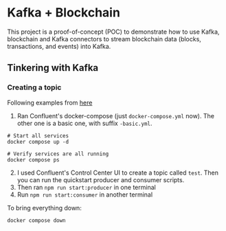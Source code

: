 # Kafka + Blockchain 
This project is a proof-of-concept (POC) to demonstrate how to use Kafka, blockchain and Kafka connectors 
to stream blockchain data (blocks, transactions, and events) into Kafka.

## Tinkering with Kafka

### Creating a topic
Following examples from [here](https://developer.confluent.io/get-started/nodejs/#build-producer)


1. Ran Confluent's docker-compose (just `docker-compose.yml` now).  The other one is a basic one, with suffix `-basic.yml`.
```
# Start all services
docker compose up -d

# Verify services are all running
docker compose ps
```

2. I used Confluent's Control Center UI to create a topic called `test`. Then you can run the quickstart producer and consumer scripts.
2. Then ran `npm run start:producer` in one terminal
3. Run `npm run start:consumer` in another terminal


To bring everything down:
```
docker compose down
```